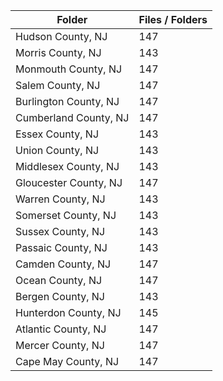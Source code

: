 | Folder                |   Files / Folders |
|-----------------------|-------------------|
| Hudson County, NJ     |               147 |
| Morris County, NJ     |               143 |
| Monmouth County, NJ   |               147 |
| Salem County, NJ      |               147 |
| Burlington County, NJ |               147 |
| Cumberland County, NJ |               147 |
| Essex County, NJ      |               143 |
| Union County, NJ      |               143 |
| Middlesex County, NJ  |               143 |
| Gloucester County, NJ |               147 |
| Warren County, NJ     |               143 |
| Somerset County, NJ   |               143 |
| Sussex County, NJ     |               143 |
| Passaic County, NJ    |               143 |
| Camden County, NJ     |               147 |
| Ocean County, NJ      |               147 |
| Bergen County, NJ     |               143 |
| Hunterdon County, NJ  |               145 |
| Atlantic County, NJ   |               147 |
| Mercer County, NJ     |               147 |
| Cape May County, NJ   |               147 |